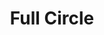 ---
pid: lle9
title: Full Circle
location_transcription: City Hall Dilworth Park
coordinates: "[-75.164640314545, 39.952234958951]"
zipcode: '19106'
gen_neighborhood: Center City
neighborhood: Society Hill,Old City
outside_phl: 
age: '23'
age_range: 20-29
instagram: 
image_file_name: lle_9.jpg
proposal_transcription: |-
  As a city and as a nation, we need to be unified now more than ever. Sometimes that starts with a small act of kindness and compassion. At the center of a venn diagram is where two people can meet, where differences can be fade and there can be unity.
  Along the inside of the walls, people can write down words of wonders, hope, encouragement on pieces of paper?
topic: Unity
topic_summary: '0'
type: Interactive
keywords_other: unity
credit: Shannon
image_labels: 
twitter: 
facebook: 
permalink: "/monuments/lle9/"
layout: item-page
---